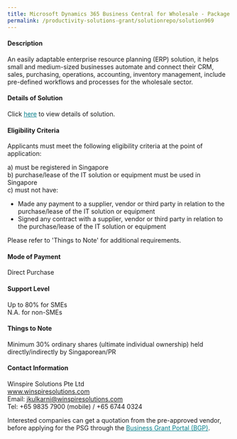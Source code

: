 ```yaml
---
title: Microsoft Dynamics 365 Business Central for Wholesale - Package D (15 On-Cloud Licenses) with  PEPPOL e-invoicing
permalink: /productivity-solutions-grant/solutionrepo/solution969
---
```


#### Description

An easily adaptable enterprise resource planning (ERP) solution, it helps small and medium-sized businesses automate and connect their CRM, sales, purchasing, operations, accounting, inventory management, include pre-defined workflows and processes  for the wholesale sector.

#### Details of Solution

Click <a href='https://govassist.gobusiness.gov.sg/images/psg/Desensitised_Winspire_WS_Annex_3_v2_Part_4.pdf' style='color:#037e8a'>here</a> to view details of solution.

#### Eligibility Criteria

Applicants must meet the following eligibility criteria at the point of application:

a) must be registered in Singapore <br>
b) purchase/lease of the IT solution or equipment must be used in Singapore <br>
c) must not have:
- Made any payment to a supplier, vendor or third party in relation to the purchase/lease of the IT solution or equipment
- Signed any contract with a supplier, vendor or third party in relation to the purchase/lease of the IT solution or equipment

Please refer to 'Things to Note' for additional requirements.

#### Mode of Payment
Direct Purchase

#### Support Level
Up to 80% for SMEs <br>
N.A. for non-SMEs

#### Things to Note
Minimum 30% ordinary shares (ultimate individual ownership) held directly/indirectly by Singaporean/PR

#### Contact Information
Winspire Solutions Pte Ltd<br>www.winspiresolutions.com<br>Email: jkulkarni@winspiresolutions.com<br>Tel: +65 9835 7900 (mobile) / +65 6744 0324

Interested companies can get a quotation from the pre-approved vendor, before applying for the PSG through the <a target='_blank' style='color:#037e8a' href='https://www.businessgrants.gov.sg/'>Business Grant Portal (BGP)</a>.
